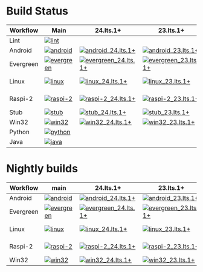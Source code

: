 # Build Status


| Workflow  | Main | 24.lts.1+ | 23.lts.1+ | 22.lts.1+ | 21.lts.1+ | 20.lts.1+ | 19.lts.1+ | RC11 | COBALT 9 |
| --------- | ---- | --------- | --------- | --------- | --------- | --------- | --------- | ---- | ---------|
| Lint      | [![lint](https://github.com/youtube/cobalt/actions/workflows/lint.yaml/badge.svg?branch=main&event=push)](https://github.com/youtube/cobalt/actions/workflows/lint.yaml?query=event%3Apush+branch%3Amain) | | | | | | | | |
| Android   | [![android](https://github.com/youtube/cobalt/actions/workflows/android.yaml/badge.svg?branch=main&event=push)](https://github.com/youtube/cobalt/actions/workflows/android.yaml?query=event%3Apush+branch%3Amain) | [![android_24.lts.1+](https://github.com/youtube/cobalt/actions/workflows/android_24.lts.1+.yaml/badge.svg?branch=24.lts.1%2B&event=push)](https://github.com/youtube/cobalt/actions/workflows/android_24.lts.1+.yaml?query=event%3Apush+branch%3A24.lts.1%2B) | [![android_23.lts.1+](https://github.com/youtube/cobalt/actions/workflows/android_23.lts.1+.yaml/badge.svg?branch=23.lts.1%2B&event=push)](https://github.com/youtube/cobalt/actions/workflows/android_23.lts.1+.yaml?query=event%3Apush+branch%3A23.lts.1%2B) | [![android_22.lts.1+](https://github.com/youtube/cobalt/actions/workflows/android_22.lts.1+.yaml/badge.svg?branch=22.lts.1%2B&event=push)](https://github.com/youtube/cobalt/actions/workflows/android_22.lts.1+.yaml?query=branch%3A22.lts.1%2B+event%3Apush) | | | | | |
| Evergreen | [![evergreen](https://github.com/youtube/cobalt/actions/workflows/evergreen.yaml/badge.svg?branch=main&event=push)](https://github.com/youtube/cobalt/actions/workflows/evergreen.yaml?query=event%3Apush+branch%3Amain) | [![evergreen_24.lts.1+](https://github.com/youtube/cobalt/actions/workflows/evergreen_24.lts.1+.yaml/badge.svg?branch=24.lts.1%2B&event=push)](https://github.com/youtube/cobalt/actions/workflows/evergreen_24.lts.1+.yaml?query=event%3Apush+branch%3A24.lts.1%2B) | [![evergreen_23.lts.1+](https://github.com/youtube/cobalt/actions/workflows/evergreen_23.lts.1+.yaml/badge.svg?branch=23.lts.1%2B&event=push)](https://github.com/youtube/cobalt/actions/workflows/evergreen_23.lts.1+.yaml?query=event%3Apush+branch%3A23.lts.1%2B) | [![evergreen_22.lts.1+](https://github.com/youtube/cobalt/actions/workflows/evergreen_22.lts.1+.yaml/badge.svg?branch=22.lts.1%2B&event=push)](https://github.com/youtube/cobalt/actions/workflows/evergreen_22.lts.1+.yaml?query=branch%3A22.lts.1%2B+event%3Apush) | [![evergreen_21.lts.1+](https://github.com/youtube/cobalt/actions/workflows/evergreen_21.lts.1+.yaml/badge.svg?branch=21.lts.1%2B&event=push)](https://github.com/youtube/cobalt/actions/workflows/evergreen_21.lts.1+.yaml?query=branch%3A21.lts.1%2B+event%3Apush) | | | | |
| Linux     | [![linux](https://github.com/youtube/cobalt/actions/workflows/linux.yaml/badge.svg?branch=main&event=push)](https://github.com/youtube/cobalt/actions/workflows/linux.yaml?query=event%3Apush+branch%3Amain) | [![linux_24.lts.1+](https://github.com/youtube/cobalt/actions/workflows/linux_24.lts.1+.yaml/badge.svg?branch=24.lts.1%2B&event=push)](https://github.com/youtube/cobalt/actions/workflows/linux_24.lts.1+.yaml?query=event%3Apush+branch%3A24.lts.1%2B) | [![linux_23.lts.1+](https://github.com/youtube/cobalt/actions/workflows/linux_23.lts.1+.yaml/badge.svg?branch=23.lts.1%2B&event=push)](https://github.com/youtube/cobalt/actions/workflows/linux_23.lts.1+.yaml?query=event%3Apush+branch%3A23.lts.1%2B) | [![linux_22.lts.1+](https://github.com/youtube/cobalt/actions/workflows/linux_22.lts.1+.yaml/badge.svg?branch=22.lts.1%2B&event=push)](https://github.com/youtube/cobalt/actions/workflows/linux_22.lts.1+.yaml?query=branch%3A22.lts.1%2B+event%3Apush) | [![linux_21.lts.1+](https://github.com/youtube/cobalt/actions/workflows/linux_21.lts.1+.yaml/badge.svg?branch=21.lts.1%2B&event=push)](https://github.com/youtube/cobalt/actions/workflows/linux_21.lts.1+.yaml?query=branch%3A21.lts.1%2B+event%3Apush) | [![linux_20.lts.1+](https://github.com/youtube/cobalt/actions/workflows/linux_20.lts.1+.yaml/badge.svg?branch=20.lts.1%2B&event=push)](https://github.com/youtube/cobalt/actions/workflows/linux_20.lts.1+.yaml?query=branch%3A20.lts.1%2B+event%3Apush) | [![linux_19.lts.1+](https://github.com/youtube/cobalt/actions/workflows/linux_19.lts.1+.yaml/badge.svg?branch=19.lts.1%2B&event=push)](https://github.com/youtube/cobalt/actions/workflows/linux_19.lts.1+.yaml?query=branch%3A19.lts.1%2B+event%3Apush) | [![linux_rc_11](https://github.com/youtube/cobalt/actions/workflows/linux_rc_11.yaml/badge.svg?branch=rc_11&event=push)](https://github.com/youtube/cobalt/actions/workflows/linux_rc_11.yaml?query=event%3Apush+branch%3Arc_11) | [![linux_COBALT_9](https://github.com/youtube/cobalt/actions/workflows/linux_COBALT_9.yaml/badge.svg?branch=COBALT_9&event=push)](https://github.com/youtube/cobalt/actions/workflows/linux_COBALT_9.yaml?query=event%3Apush+branch%3ACOBALT_9) |
| Raspi-2   | [![raspi-2](https://github.com/youtube/cobalt/actions/workflows/raspi-2.yaml/badge.svg?branch=main&event=push)](https://github.com/youtube/cobalt/actions/workflows/raspi-2.yaml?query=event%3Apush+branch%3Amain) | [![raspi-2_24.lts.1+](https://github.com/youtube/cobalt/actions/workflows/raspi-2_24.lts.1+.yaml/badge.svg?branch=24.lts.1%2B&event=push)](https://github.com/youtube/cobalt/actions/workflows/raspi-2_24.lts.1+.yaml?query=event%3Apush+branch%3A24.lts.1%2B) | [![raspi-2_23.lts.1+](https://github.com/youtube/cobalt/actions/workflows/raspi-2_23.lts.1+.yaml/badge.svg?branch=23.lts.1%2B&event=push)](https://github.com/youtube/cobalt/actions/workflows/raspi-2_23.lts.1+.yaml?query=event%3Apush+branch%3A23.lts.1%2B) | [![raspi-2_22.lts.1+](https://github.com/youtube/cobalt/actions/workflows/raspi-2_22.lts.1+.yaml/badge.svg?branch=22.lts.1%2B&event=push)](https://github.com/youtube/cobalt/actions/workflows/raspi-2_22.lts.1+.yaml?query=branch%3A22.lts.1%2B+event%3Apush) | [![raspi-2_21.lts.1+](https://github.com/youtube/cobalt/actions/workflows/raspi-2_21.lts.1+.yaml/badge.svg?branch=21.lts.1%2B&event=push)](https://github.com/youtube/cobalt/actions/workflows/raspi-2_21.lts.1+.yaml?query=branch%3A21.lts.1%2B+event%3Apush) | [![raspi-2_20.lts.1+](https://github.com/youtube/cobalt/actions/workflows/raspi-2_20.lts.1+.yaml/badge.svg?branch=20.lts.1%2B&event=push)](https://github.com/youtube/cobalt/actions/workflows/raspi-2_20.lts.1+.yaml?query=branch%3A20.lts.1%2B+event%3Apush) | [![raspi-2_19.lts.1+](https://github.com/youtube/cobalt/actions/workflows/raspi-2_19.lts.1+.yaml/badge.svg?branch=19.lts.1%2B&event=push)](https://github.com/youtube/cobalt/actions/workflows/raspi-2_19.lts.1+.yaml?query=branch%3A19.lts.1%2B+event%3Apush) | [![raspi-2_rc_11](https://github.com/youtube/cobalt/actions/workflows/raspi-2_rc_11.yaml/badge.svg?branch=rc_11&event=push)](https://github.com/youtube/cobalt/actions/workflows/raspi-2_rc_11.yaml?query=event%3Apush+branch%3Arc_11) | [![raspi-2_COBALT_9](https://github.com/youtube/cobalt/actions/workflows/raspi-2_COBALT_9.yaml/badge.svg?branch=COBALT_9&event=push)](https://github.com/youtube/cobalt/actions/workflows/raspi-2_COBALT_9.yaml?query=event%3Apush+branch%3ACOBALT_9) |
| Stub      | [![stub](https://github.com/youtube/cobalt/actions/workflows/stub.yaml/badge.svg?branch=main&event=push)](https://github.com/youtube/cobalt/actions/workflows/stub.yaml?query=event%3Apush+branch%3Amain) | [![stub_24.lts.1+](https://github.com/youtube/cobalt/actions/workflows/stub_24.lts.1+.yaml/badge.svg?branch=24.lts.1%2B&event=push)](https://github.com/youtube/cobalt/actions/workflows/stub_24.lts.1+.yaml?query=event%3Apush+branch%3A24.lts.1%2B) | [![stub_23.lts.1+](https://github.com/youtube/cobalt/actions/workflows/stub_23.lts.1+.yaml/badge.svg?branch=23.lts.1%2B&event=push)](https://github.com/youtube/cobalt/actions/workflows/stub_23.lts.1+.yaml?query=event%3Apush+branch%3A23.lts.1%2B) | | | | | | |
| Win32     | [![win32](https://github.com/youtube/cobalt/actions/workflows/win32.yaml/badge.svg?branch=main&event=push)](https://github.com/youtube/cobalt/actions/workflows/win32.yaml?query=event%3Apush+branch%3Amain) | [![win32_24.lts.1+](https://github.com/youtube/cobalt/actions/workflows/win32_24.lts.1+.yaml/badge.svg?branch=24.lts.1%2B&event=push)](https://github.com/youtube/cobalt/actions/workflows/win32_24.lts.1+.yaml?query=event%3Apush+branch%3A24.lts.1%2B) | [![win32_23.lts.1+](https://github.com/youtube/cobalt/actions/workflows/win32_23.lts.1+.yaml/badge.svg?branch=23.lts.1%2B&event=push)](https://github.com/youtube/cobalt/actions/workflows/win32_23.lts.1+.yaml?query=event%3Apush+branch%3A23.lts.1%2B) | | | | | | |
| Python    | [![python](https://github.com/youtube/cobalt/actions/workflows/pytest.yaml/badge.svg?branch=main&event=push)](https://github.com/youtube/cobalt/actions/workflows/pytest.yaml?query=event%3Apush+branch%3Amain) | | | | | | | |
| Java      | [![java](https://github.com/youtube/cobalt/actions/workflows/gradle.yaml/badge.svg?branch=main&event=push)](https://github.com/youtube/cobalt/actions/workflows/gradle.yaml?query=event%3Apush+branch%3Amain) | | | | | | | |

# Nightly builds
| Workflow  | main | 24.lts.1+ | 23.lts.1+ | 22.lts.1+ | 21.lts.1+ | 20.lts.1+ | 19.lts.1+ | RC11 | COBALT 9 |
| --------- | ---- | --------- | --------- | --------- | --------- | --------- | --------- | ---- | ---------|
| Android   | [![android](https://github.com/youtube/cobalt/actions/workflows/android.yaml/badge.svg?branch=main&event=schedule)](https://github.com/youtube/cobalt/actions/workflows/android.yaml?query=event%3Aschedule+branch%3Amain) | [![android_24.lts.1+](https://github.com/youtube/cobalt/actions/workflows/android_24.lts.1+.yaml/badge.svg?branch=24.lts.1%2B&event=workflow_dispatch)](https://github.com/youtube/cobalt/actions/workflows/android_24.lts.1+.yaml?query=event%3Aworkflow_dispatch+branch%3A24.lts.1%2B) | [![android_23.lts.1+](https://github.com/youtube/cobalt/actions/workflows/android_23.lts.1+.yaml/badge.svg?branch=23.lts.1%2B&event=workflow_dispatch)](https://github.com/youtube/cobalt/actions/workflows/android_23.lts.1+.yaml?query=event%3Aworkflow_dispatch+branch%3A23.lts.1%2B) | [![android_22.lts.1+](https://github.com/youtube/cobalt/actions/workflows/android_22.lts.1+.yaml/badge.svg?branch=22.lts.1%2B&event=workflow_dispatch)](https://github.com/youtube/cobalt/actions/workflows/android_22.lts.1+.yaml?query=branch%3A22.lts.1%2B+event%3Aworkflow_dispatch) | | | | | |
| Evergreen | [![evergreen](https://github.com/youtube/cobalt/actions/workflows/evergreen.yaml/badge.svg?branch=main&event=schedule)](https://github.com/youtube/cobalt/actions/workflows/evergreen.yaml?query=event%3Aschedule+branch%3Amain) | [![evergreen_24.lts.1+](https://github.com/youtube/cobalt/actions/workflows/evergreen_24.lts.1+.yaml/badge.svg?branch=24.lts.1%2B&event=workflow_dispatch)](https://github.com/youtube/cobalt/actions/workflows/evergreen_24.lts.1+.yaml?query=event%3Aworkflow_dispatch+branch%3A24.lts.1%2B) | [![evergreen_23.lts.1+](https://github.com/youtube/cobalt/actions/workflows/evergreen_23.lts.1+.yaml/badge.svg?branch=23.lts.1%2B&event=workflow_dispatch)](https://github.com/youtube/cobalt/actions/workflows/evergreen_23.lts.1+.yaml?query=event%3Aworkflow_dispatch+branch%3A23.lts.1%2B) | [![evergreen_22.lts.1+](https://github.com/youtube/cobalt/actions/workflows/evergreen_22.lts.1+.yaml/badge.svg?branch=22.lts.1%2B&event=workflow_dispatch)](https://github.com/youtube/cobalt/actions/workflows/evergreen_22.lts.1+.yaml?query=branch%3A22.lts.1%2B+event%3Aworkflow_dispatch) | [![evergreen_21.lts.1+](https://github.com/youtube/cobalt/actions/workflows/evergreen_21.lts.1+.yaml/badge.svg?branch=21.lts.1%2B&event=workflow_dispatch)](https://github.com/youtube/cobalt/actions/workflows/evergreen_21.lts.1+.yaml?query=event%3Aworkflow_dispatch+branch%3A21.lts.1%2B) | | | | |
| Linux | [![linux](https://github.com/youtube/cobalt/actions/workflows/linux.yaml/badge.svg?branch=main&event=schedule)](https://github.com/youtube/cobalt/actions/workflows/linux.yaml?query=event%3Aschedule+branch%3Amain) | [![linux_24.lts.1+](https://github.com/youtube/cobalt/actions/workflows/linux_24.lts.1+.yaml/badge.svg?branch=24.lts.1%2B&event=workflow_dispatch)](https://github.com/youtube/cobalt/actions/workflows/linux_24.lts.1+.yaml?query=event%3Aworkflow_dispatch+branch%3A24.lts.1%2B) | [![linux_23.lts.1+](https://github.com/youtube/cobalt/actions/workflows/linux_23.lts.1+.yaml/badge.svg?branch=23.lts.1%2B&event=workflow_dispatch)](https://github.com/youtube/cobalt/actions/workflows/linux_23.lts.1+.yaml?query=event%3Aworkflow_dispatch+branch%3A23.lts.1%2B) | [![linux_22.lts.1+](https://github.com/youtube/cobalt/actions/workflows/linux_22.lts.1+.yaml/badge.svg?branch=22.lts.1%2B&event=workflow_dispatch)](https://github.com/youtube/cobalt/actions/workflows/linux_22.lts.1+.yaml?query=branch%3A22.lts.1%2B+event%3Aworkflow_dispatch) | [![linux_21.lts.1+](https://github.com/youtube/cobalt/actions/workflows/linux_21.lts.1+.yaml/badge.svg?branch=21.lts.1%2B&event=workflow_dispatch)](https://github.com/youtube/cobalt/actions/workflows/linux_21.lts.1+.yaml?query=event%3Aworkflow_dispatch+branch%3A21.lts.1%2B) | [![linux_20.lts.1+](https://github.com/youtube/cobalt/actions/workflows/linux_20.lts.1+.yaml/badge.svg?branch=20.lts.1%2B&event=workflow_dispatch)](https://github.com/youtube/cobalt/actions/workflows/linux_20.lts.1+.yaml?query=event%3Aworkflow_dispatch+branch%3A20.lts.1%2B) | [![linux_19.lts.1+](https://github.com/youtube/cobalt/actions/workflows/linux_19.lts.1+.yaml/badge.svg?branch=19.lts.1%2B&event=workflow_dispatch)](https://github.com/youtube/cobalt/actions/workflows/linux_19.lts.1+.yaml?query=event%3Aworkflow_dispatch+branch%3A19.lts.1%2B) | [![linux_rc_11](https://github.com/youtube/cobalt/actions/workflows/linux_rc_11.yaml/badge.svg?branch=rc_11&event=workflow_dispatch)](https://github.com/youtube/cobalt/actions/workflows/linux_rc_11.yaml?query=event%3Aworkflow_dispatch+branch%3Arc_11) | [![linux_COBALT_9](https://github.com/youtube/cobalt/actions/workflows/linux_COBALT_9.yaml/badge.svg?branch=COBALT_9&event=workflow_dispatch)](https://github.com/youtube/cobalt/actions/workflows/linux_COBALT_9.yaml?query=event%3Aworkflow_dispatch+branch%3ACOBALT_9) |
| Raspi-2 | [![raspi-2](https://github.com/youtube/cobalt/actions/workflows/raspi-2.yaml/badge.svg?branch=main&event=schedule)](https://github.com/youtube/cobalt/actions/workflows/raspi-2.yaml?query=event%3Aschedule+branch%3Amain) | [![raspi-2_24.lts.1+](https://github.com/youtube/cobalt/actions/workflows/raspi-2_24.lts.1+.yaml/badge.svg?branch=24.lts.1%2B&event=workflow_dispatch)](https://github.com/youtube/cobalt/actions/workflows/raspi-2_24.lts.1+.yaml?query=event%3Aworkflow_dispatch+branch%3A24.lts.1%2B) | [![raspi-2_23.lts.1+](https://github.com/youtube/cobalt/actions/workflows/raspi-2_23.lts.1+.yaml/badge.svg?branch=23.lts.1%2B&event=workflow_dispatch)](https://github.com/youtube/cobalt/actions/workflows/raspi-2_23.lts.1+.yaml?query=event%3Aworkflow_dispatch+branch%3A23.lts.1%2B) | [![raspi-2_22.lts.1+](https://github.com/youtube/cobalt/actions/workflows/raspi-2_22.lts.1+.yaml/badge.svg?branch=22.lts.1%2B&event=workflow_dispatch)](https://github.com/youtube/cobalt/actions/workflows/raspi-2_22.lts.1+.yaml?query=branch%3A22.lts.1%2B+event%3Aworkflow_dispatch) | [![raspi-2_21.lts.1+](https://github.com/youtube/cobalt/actions/workflows/raspi-2_21.lts.1+.yaml/badge.svg?branch=21.lts.1%2B&event=workflow_dispatch)](https://github.com/youtube/cobalt/actions/workflows/raspi-2_21.lts.1+.yaml?query=event%3Aworkflow_dispatch+branch%3A21.lts.1%2B) | [![raspi-2_20.lts.1+](https://github.com/youtube/cobalt/actions/workflows/raspi-2_20.lts.1+.yaml/badge.svg?branch=20.lts.1%2B&event=workflow_dispatch)](https://github.com/youtube/cobalt/actions/workflows/raspi-2_20.lts.1+.yaml?query=event%3Aworkflow_dispatch+branch%3A20.lts.1%2B) | [![raspi-2_19.lts.1+](https://github.com/youtube/cobalt/actions/workflows/raspi-2_19.lts.1+.yaml/badge.svg?branch=19.lts.1%2B&event=workflow_dispatch)](https://github.com/youtube/cobalt/actions/workflows/raspi-2_19.lts.1+.yaml?query=event%3Aworkflow_dispatch+branch%3A19.lts.1%2B) | [![raspi-2_rc_11](https://github.com/youtube/cobalt/actions/workflows/raspi-2_rc_11.yaml/badge.svg?branch=rc_11&event=workflow_dispatch)](https://github.com/youtube/cobalt/actions/workflows/raspi-2_rc_11.yaml?query=event%3Aworkflow_dispatch+branch%3Arc_11) | [![raspi-2_COBALT_9](https://github.com/youtube/cobalt/actions/workflows/raspi-2_COBALT_9.yaml/badge.svg?branch=COBALT_9&event=workflow_dispatch)](https://github.com/youtube/cobalt/actions/workflows/raspi-2_COBALT_9.yaml?query=event%3Aworkflow_dispatch+branch%3ACOBALT_9) |
| Win32 | [![win32](https://github.com/youtube/cobalt/actions/workflows/win32.yaml/badge.svg?branch=main&event=schedule)](https://github.com/youtube/cobalt/actions/workflows/win32.yaml?query=event%3Aschedule+branch%3Amain) | [![win32_24.lts.1+](https://github.com/youtube/cobalt/actions/workflows/win32_24.lts.1+.yaml/badge.svg?branch=24.lts.1%2B&event=workflow_dispatch)](https://github.com/youtube/cobalt/actions/workflows/win32_24.lts.1+.yaml?query=event%3Aworkflow_dispatch+branch%3A24.lts.1%2B) | [![win32_23.lts.1+](https://github.com/youtube/cobalt/actions/workflows/win32_23.lts.1+.yaml/badge.svg?branch=23.lts.1%2B&event=workflow_dispatch)](https://github.com/youtube/cobalt/actions/workflows/win32_23.lts.1+.yaml?query=event%3Aworkflow_dispatch+branch%3A23.lts.1%2B) | | | | | | |
